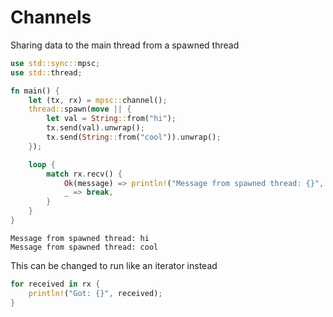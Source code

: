 
# Channels
Sharing data to the main thread from a spawned thread
```rust
use std::sync::mpsc;
use std::thread;

fn main() {
    let (tx, rx) = mpsc::channel();
    thread::spawn(move || {
        let val = String::from("hi");
        tx.send(val).unwrap();
        tx.send(String::from("cool")).unwrap();
    });

    loop {
        match rx.recv() {
            Ok(message) => println!("Message from spawned thread: {}", message),
            _ => break,
        }
    }
}
```
```output
Message from spawned thread: hi
Message from spawned thread: cool
```

This can be changed to run like an iterator instead
```rust
for received in rx {
	println!("Got: {}", received);
}
```
